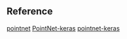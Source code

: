 ## Reference
[pointnet](https://github.com/charlesq34/pointnet)
[PointNet-keras](https://github.com/TianzhongSong/PointNet-Keras)
[pointnet-keras](https://github.com/garyli1019/pointnet-keras)
